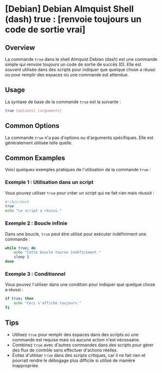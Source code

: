 # [Debian] Debian Almquist Shell (dash) true : [renvoie toujours un code de sortie vrai]

## Overview
La commande `true` dans le shell Almquist Debian (dash) est une commande simple qui renvoie toujours un code de sortie de succès (0). Elle est souvent utilisée dans des scripts pour indiquer que quelque chose a réussi ou pour remplir des espaces où une commande est attendue.

## Usage
La syntaxe de base de la commande `true` est la suivante :

```bash
true [options] [arguments]
```

## Common Options
La commande `true` n'a pas d'options ou d'arguments spécifiques. Elle est généralement utilisée telle quelle.

## Common Examples

Voici quelques exemples pratiques de l'utilisation de la commande `true` :

### Exemple 1 : Utilisation dans un script
Vous pouvez utiliser `true` pour créer un script qui ne fait rien mais réussit :

```bash
#!/bin/dash
true
echo "Le script a réussi."
```

### Exemple 2 : Boucle infinie
Dans une boucle, `true` peut être utilisé pour exécuter indéfiniment une commande :

```bash
while true; do
    echo "Cette boucle tourne indéfiniment."
    sleep 1
done
```

### Exemple 3 : Conditionnel
Vous pouvez l'utiliser dans une condition pour indiquer que quelque chose a réussi :

```bash
if true; then
    echo "Ceci s'affiche toujours."
fi
```

## Tips
- Utilisez `true` pour remplir des espaces dans des scripts où une commande est requise mais où aucune action n'est nécessaire.
- Combinez `true` avec d'autres commandes dans des scripts pour gérer des flux de contrôle sans effectuer d'actions réelles.
- Évitez d'utiliser `true` dans des scripts critiques, car il ne fait rien et pourrait rendre le débogage plus difficile si utilisé de manière inappropriée.